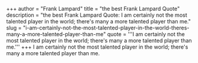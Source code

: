 +++
author = "Frank Lampard"
title = "the best Frank Lampard Quote"
description = "the best Frank Lampard Quote: I am certainly not the most talented player in the world; there's many a more talented player than me."
slug = "i-am-certainly-not-the-most-talented-player-in-the-world-theres-many-a-more-talented-player-than-me"
quote = '''I am certainly not the most talented player in the world; there's many a more talented player than me.'''
+++
I am certainly not the most talented player in the world; there's many a more talented player than me.

